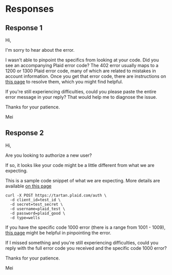 # Responses 

## Response 1

Hi,

I'm sorry to hear about the error.

I wasn't able to pinpoint the specifics from looking at your code.  Did you see an accompanying Plaid error code? The 402 error usually maps to a 1200 or 1300 Plaid error code, many of which are related to mistakes in account information. Once you get that error code, there are instructions on [this page](https://support.plaid.com/customer/en/portal/topics/973215-error-code-resolution/articles) to resolve them, which you might find helpful.

If you're still experiencing difficulties, could you please paste the entire error message in your reply? That would help me to diagnose the issue. 

Thanks for your patience.

Mei

## Response 2

Hi,

Are you looking to authorize a new user? 

If so, it looks like your code might be a little different from what we are expecting.

This is a sample code snippet of what we are expecting. More details are available [on this page](https://plaid.com/docs/api/#add-auth-user)

    curl -X POST https://tartan.plaid.com/auth \
      -d client_id=test_id \
      -d secret=test_secret \
      -d username=plaid_test \
      -d password=plaid_good \
      -d type=wells
  
If you have the specific code 1000 error (there is a range from 1001 - 1009), [this page](https://support.plaid.com/customer/en/portal/articles/2537620-1000-errors) might be helpful in pinpointing the error. 

If I missed something and you're still experiencing difficulties, could you reply with the full error code you received and the specific code 1000 error? 

Thanks for your patience.

Mei



